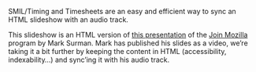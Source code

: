 SMIL/Timing and Timesheets are an easy and efficient way to sync an HTML
slideshow with an audio track.

This slideshow is an HTML version of [this presentation](http://commonspace.wordpress.com/2011/01/12/joinmozilla/) of the [Join Mozilla](http://www.mozilla.org/join)
program by Mark Surman. Mark has published his slides as a video, we’re taking
it a bit further by keeping the content in HTML (accessibility, indexability…)
and sync’ing it with his audio track.
